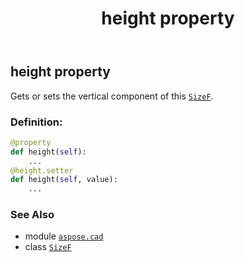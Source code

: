 ﻿---
title: height property
second_title: Aspose.CAD for Python via .NET API References
description: 
type: docs
weight: 90
url: /python-net/aspose.cad/sizef/height/
is_root: false
---

## height property


Gets or sets the vertical component of this [`SizeF`](/cad/python-net/aspose.cad/sizef).
### Definition:
```python
@property
def height(self):
    ...
@height.setter
def height(self, value):
    ...
```

### See Also
* module [`aspose.cad`](../../)
* class [`SizeF`](/cad/python-net/aspose.cad/sizef)

